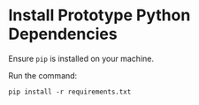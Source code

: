 # Install Prototype Python Dependencies

Ensure `pip` is installed on your machine. 

Run the command:
```
pip install -r requirements.txt
```